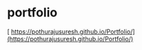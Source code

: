 # portfolio
[
https://pothurajusuresh.github.io/Portfolio/](https://pothurajusuresh.github.io/Portfolio/)
